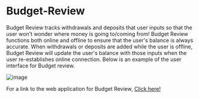 # Budget-Review

Budget Review tracks withdrawals and deposits that user inputs so that the user won't wonder where money is going to/coming from! Budget Review functions both online and offline to ensure that the user's balance is always accurate. When withdrawals or deposits are added while the user is offline, Budget Review will update the user's balance with those inputs when the user re-establishes online connection. Below is an example of the user interface for Budget review.

![image](https://user-images.githubusercontent.com/67798512/106366215-3ae93580-62ef-11eb-865e-58ef5098d82a.png)

For a link to the web application for Budget Review, [Click here!](https://budget-review.heroku.com/)
